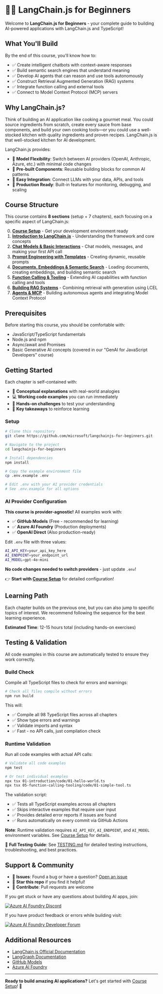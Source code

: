# 🦜🔗 LangChain.js for Beginners

Welcome to **LangChain.js for Beginners** - your complete guide to building AI-powered applications with LangChain.js and TypeScript!

## What You'll Build

By the end of this course, you'll know how to:
- ✅ Create intelligent chatbots with context-aware responses
- ✅ Build semantic search engines that understand meaning
- ✅ Develop AI agents that can reason and use tools autonomously
- ✅ Construct Retrieval Augmented Generation (RAG) systems
- ✅ Integrate function calling and external tools
- ✅ Connect to Model Context Protocol (MCP) servers

## Why LangChain.js?

Think of building an AI application like cooking a gourmet meal. You could source ingredients from scratch, create every sauce from base components, and build your own cooking tools—or you could use a well-stocked kitchen with quality ingredients and proven recipes. LangChain.js is that well-stocked kitchen for AI development.

LangChain.js provides:
- 🔌 **Model Flexibility**: Switch between AI providers (OpenAI, Anthropic, Azure, etc.) with minimal code changes
- 🧩 **Pre-built Components**: Reusable building blocks for common AI patterns
- 🔄 **Easy Integration**: Connect LLMs with your data, APIs, and tools
- 🎯 **Production Ready**: Built-in features for monitoring, debugging, and scaling

## Course Structure

This course contains **8 sections** (setup + 7 chapters), each focusing on a specific aspect of LangChain.js:

0. **[Course Setup](./00-course-setup/README.md)** - Get your development environment ready
1. **[Introduction to LangChain.js](./01-introduction/README.md)** - Understanding the framework and core concepts
2. **[Chat Models & Basic Interactions](./02-chat-models/README.md)** - Chat models, messages, and making your first API call
3. **[Prompt Engineering with Templates](./03-prompt-templates/README.md)** - Creating dynamic, reusable prompts
4. **[Documents, Embeddings & Semantic Search](./04-documents-embeddings-semantic-search/README.md)** - Loading documents, creating embeddings, and building semantic search
5. **[Function Calling & Tooling](./05-function-calling-tooling/README.md)** - Extending AI capabilities with function calling and tools
6. **[Building RAG Systems](./06-rag-systems/README.md)** - Combining retrieval with generation using LCEL
7. **[Agents & MCP](./07-agents-mcp/README.md)** - Building autonomous agents and integrating Model Context Protocol

## Prerequisites

Before starting this course, you should be comfortable with:
- JavaScript/TypeScript fundamentals
- Node.js and npm
- Async/await and Promises
- Basic Generative AI concepts (covered in our "GenAI for JavaScript Developers" course)

## Getting Started

Each chapter is self-contained with:
- 📖 **Conceptual explanations** with real-world analogies
- 💻 **Working code examples** you can run immediately
- 🎯 **Hands-on challenges** to test your understanding
- 🔑 **Key takeaways** to reinforce learning

### Setup

```bash
# Clone this repository
git clone https://github.com/microsoft/langchainjs-for-beginners.git

# Navigate to the project
cd langchainjs-for-beginners

# Install dependencies
npm install

# Copy the example environment file
cp .env.example .env

# Edit .env with your AI provider credentials
# See .env.example for all options
```

### AI Provider Configuration

**This course is provider-agnostic!** All examples work with:
- ✅ **GitHub Models** (Free - recommended for learning)
- ✅ **Azure AI Foundry** (Production deployments)
- ✅ **OpenAI Direct** (Also production-ready)

Edit `.env` file with three values:

```bash
AI_API_KEY=your_api_key_here
AI_ENDPOINT=your_endpoint_url
AI_MODEL=gpt-4o-mini
```

**No code changes needed to switch providers** - just update `.env`!

👉 **Start with [Course Setup](./00-course-setup/README.md)** for detailed configuration!

## Learning Path

Each chapter builds on the previous one, but you can also jump to specific topics of interest. We recommend following the sequence for the best learning experience.

**Estimated Time**: 12-15 hours total (including hands-on exercises)

## Testing & Validation

All code examples in this course are automatically tested to ensure they work correctly.

### Build Check

Compile all TypeScript files to check for errors and warnings:

```bash
# Check all files compile without errors
npm run build
```

This will:
- ✅ Compile all 98 TypeScript files across all chapters
- ✅ Show type errors and warnings
- ✅ Validate imports and syntax
- ✅ Fast - no API calls, just compilation check

### Runtime Validation

Run all code examples with actual API calls:

```bash
# Validate all code examples
npm test

# Or test individual examples
npx tsx 01-introduction/code/01-hello-world.ts
npx tsx 05-function-calling-tooling/code/01-simple-tool.ts
```

The validation script:
- ✅ Tests all TypeScript examples across all chapters
- ✅ Skips interactive examples that require user input
- ✅ Provides detailed error reports if issues are found
- ✅ Runs automatically on every commit via GitHub Actions

**Note**: Runtime validation requires `AI_API_KEY`, `AI_ENDPOINT`, and `AI_MODEL` environment variables. See [Course Setup](./00-course-setup/README.md) for details.

📖 **Full Testing Guide**: See [TESTING.md](./TESTING.md) for detailed testing instructions, troubleshooting, and best practices.

## Support & Community

- 💬 **Issues**: Found a bug or have a question? [Open an issue](https://github.com/microsoft/langchainjs-for-beginners/issues)
- 🌟 **Star this repo** if you find it helpful!
- 🤝 **Contribute**: Pull requests are welcome

If you get stuck or have any questions about building AI apps, join:

[![Azure AI Foundry Discord](https://img.shields.io/badge/Discord-Azure_AI_Foundry_Community_Discord-blue?style=for-the-badge&logo=discord&color=5865f2&logoColor=fff)](https://aka.ms/foundry/discord)

If you have product feedback or errors while building visit:

[![Azure AI Foundry Developer Forum](https://img.shields.io/badge/GitHub-Azure_AI_Foundry_Developer_Forum-blue?style=for-the-badge&logo=github&color=000000&logoColor=fff)](https://aka.ms/foundry/forum)

## Additional Resources

- [LangChain.js Official Documentation](https://js.langchain.com/)
- [LangGraph Documentation](https://langchain-ai.github.io/langgraphjs/)
- [GitHub Models](https://github.com/marketplace/models)
- [Azure AI Foundry](https://learn.microsoft.com/en-us/azure/ai-foundry/)

---

**Ready to build amazing AI applications?** Let's get started with [Course Setup](./00-course-setup/README.md)! 🚀
